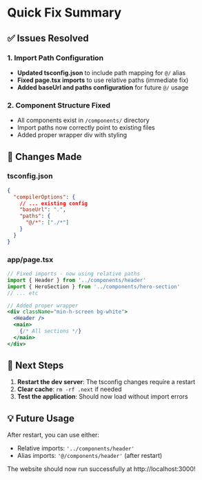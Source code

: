 # Quick Fix Summary

## ✅ Issues Resolved

### 1. Import Path Configuration
- **Updated tsconfig.json** to include path mapping for `@/` alias
- **Fixed page.tsx imports** to use relative paths (immediate fix)
- **Added baseUrl and paths configuration** for future `@/` usage

### 2. Component Structure Fixed
- All components exist in `/components/` directory
- Import paths now correctly point to existing files
- Added proper wrapper div with styling

## 🔧 Changes Made

### tsconfig.json
```json
{
  "compilerOptions": {
    // ... existing config
    "baseUrl": ".",
    "paths": {
      "@/*": ["./*"]
    }
  }
}
```

### app/page.tsx
```jsx
// Fixed imports - now using relative paths
import { Header } from '../components/header'
import { HeroSection } from '../components/hero-section'
// ... etc

// Added proper wrapper
<div className="min-h-screen bg-white">
  <Header />
  <main>
    {/* All sections */}
  </main>
</div>
```

## 🚀 Next Steps

1. **Restart the dev server**: The tsconfig changes require a restart
2. **Clear cache**: `rm -rf .next` if needed
3. **Test the application**: Should now load without import errors

## 💡 Future Usage

After restart, you can use either:
- Relative imports: `'../components/header'`
- Alias imports: `'@/components/header'` (after restart)

The website should now run successfully at http://localhost:3000!
